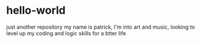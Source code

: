 # hello-world
just another repository
my name is patrick, I'm into art and music, looking to level up my coding and logic skills for a btter life
